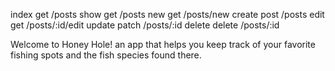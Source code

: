 
index   get     /posts
show    get     /posts
new     get     /posts/new
create  post    /posts
edit    get     /posts/:id/edit
update  patch   /posts/:id
delete  delete /posts/:id

Welcome to Honey Hole!
an app that helps you keep track of your favorite fishing spots and the fish species found there.

